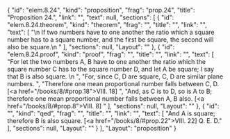 {
  "id": "elem.8.24",
  "kind": "proposition",
  "frag": "prop.24",
  "title": "Proposition 24.",
  "link": "",
  "text": null,
  "sections": [
    {
      "id": "elem.8.24.theorem",
      "kind": "theorem",
      "frag": "",
      "title": "",
      "link": "",
      "text": [
        "\n       If two numbers have to one another the ratio which a square number has to a square number, and the first be square, the second will also be square.\n      "
      ],
      "sections": null,
      "Layout": ""
    },
    {
      "id": "elem.8.24.proof",
      "kind": "proof",
      "frag": "",
      "title": "",
      "link": "",
      "text": [
        "For let the two numbers A, B have to one another the ratio which the square number C has to the square number D, and let A be square; I say that B is also square. \n      ",
        "For, since C, D are square, C, D are similar plane numbers. ",
        "Therefore one mean proportional number falls between C, D. [<a href=\"/books/8/#prop.18\">VIII. 18</a>] ",
        "And, as C is to D, so is A to B; therefore one mean proportional number falls between A, B also. [<a href=\"/books/8/#prop.8\">VIII. 8</a>] "
      ],
      "sections": null,
      "Layout": ""
    },
    {
      "id": "",
      "kind": "qed",
      "frag": "",
      "title": "",
      "link": "",
      "text": [
        "And A is square; therefore B is also square. [<a href=\"/books/8/#prop.22\">VIII. 22</a>] Q. E. D."
      ],
      "sections": null,
      "Layout": ""
    }
  ],
  "Layout": "proposition"
}
